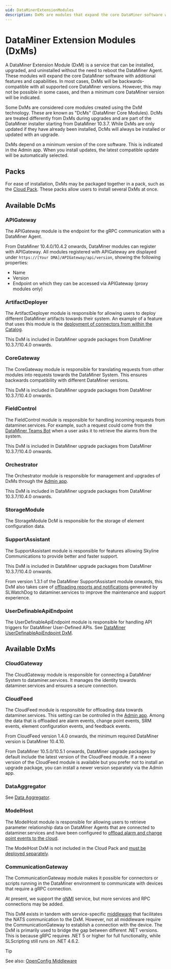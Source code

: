 ```yaml
---
uid: DataMinerExtensionModules
description: DxMs are modules that expand the core DataMiner software with additional capabilities. They do not require a DMA reboot for (un)installation/upgrades.
---
```


# DataMiner Extension Modules (DxMs)

A DataMiner Extension Module (DxM) is a service that can be installed, upgraded, and uninstalled without the need to reboot the DataMiner Agent. These modules will expand the core DataMiner software with additional features and capabilities. In most cases, DxMs will be backwards-compatible with all supported core DataMiner versions. However, this may not be possible in some cases, and then a minimum core DataMiner version will be indicated.

Some DxMs are considered core modules created using the DxM technology. These are known as "DcMs" (DataMiner Core Modules). DcMs are treated differently from DxMs during upgrades and are part of the DataMiner installer starting from DataMiner 10.3.7. While DxMs are only updated if they have already been installed, DcMs will always be installed or updated with an upgrade.

DxMs depend on a minimum version of the core software. This is indicated in the Admin app. When you install updates, the latest compatible update will be automatically selected.

## Packs

For ease of installation, DxMs may be packaged together in a pack, such as the [Cloud Pack](xref:CloudPackages). These packs allow users to install several DxMs at once.

## Available DcMs

### APIGateway

The APIGateway module is the endpoint for the gRPC communication with a DataMiner Agent.

From DataMiner 10.4.0/10.4.2 onwards<!--RN 37734 + 36575-->, DataMiner modules can register with APIGateway. All modules registered with APIGateway are displayed under `https://[Your DMA]/APIGateway/api/version`, showing the following properties:

- Name
- Version
- Endpoint on which they can be accessed via APIGateway (proxy modules only)

### ArtifactDeployer

The ArtifactDeployer module is responsible for allowing users to deploy different DataMiner artifacts towards their system. An example of a feature that uses this module is the [deployment of connectors from within the Catalog](xref:Deploying_a_catalog_item).

This DxM is included in DataMiner upgrade packages from DataMiner 10.3.7/10.4.0 onwards.<!-- RN 36085 -->

### CoreGateway

The CoreGateway module is responsible for translating requests from other modules into requests towards the DataMiner System. This ensures backwards compatibility with different DataMiner versions.

This DxM is included in DataMiner upgrade packages from DataMiner 10.3.7/10.4.0 onwards.<!-- RN 36085 -->

### FieldControl

The FieldControl module is responsible for handling incoming requests from dataminer.services. For example, such a request could come from the [DataMiner Teams Bot](xref:DataMiner_Teams_bot) when a user asks it to retrieve the alarms from the system.

This DxM is included in DataMiner upgrade packages from DataMiner 10.3.7/10.4.0 onwards.<!-- RN 36085 -->

### Orchestrator

The Orchestrator module is responsible for management and upgrades of DxMs through the [Admin app](xref:Managing_cloud-connected_nodes).

This DxM is included in DataMiner upgrade packages from DataMiner 10.3.7/10.4.0 onwards.<!-- RN 36085 -->

### StorageModule

The StorageModule DcM is responsible for the storage of element configuration data.

### SupportAssistant

The SupportAssistant module is responsible for features allowing Skyline Communications to provide better and faster support.

This DxM is included in DataMiner upgrade packages from DataMiner 10.3.7/10.4.0 onwards.<!-- RN 36085 -->

From version 1.3.1 of the DataMiner SupportAssistant module onwards, this DxM also takes care of [offloading reports and notifications](xref:Disable_Offloading_Reports_and_Notifications) generated by SLWatchDog to dataminer.services to improve the maintenance and support experience.

### UserDefinableApiEndpoint

The UserDefinableApiEndpoint module is responsible for handling API triggers for DataMiner User-Defined APIs. See [DataMiner UserDefinableApiEndpoint DxM](xref:UD_APIs_UserDefinableApiEndpoint).

## Available DxMs

### CloudGateway

The CloudGateway module is responsible for connecting a DataMiner System to dataminer.services. It manages the identity towards dataminer.services and ensures a secure connection.

### CloudFeed

The CloudFeed module is responsible for offloading data towards dataminer.services. This setting can be controlled in the [Admin app](xref:Controlling_cloudfeed_data_offloads). Among the data that is offloaded are alarm events, change point events, SRM events, element configuration events, and feedback events.

From CloudFeed version 1.4.0 onwards, the minimum required DataMiner version is DataMiner 10.4.10.<!-- RN 40413 -->

From DataMiner 10.5.0/10.5.1 onwards<!--RN 41357-->, DataMiner upgrade packages by default include the latest version of the CloudFeed module. If a newer version of the CloudFeed module is available but you prefer not to install an upgrade package, you can install a newer version separately via the Admin app.

### DataAggregator

See [Data Aggregator](xref:Data_Aggregator_DxM).

### ModelHost

The ModelHost module is responsible for allowing users to retrieve parameter relationship data on DataMiner Agents that are connected to dataminer.services and have been configured to [offload alarm and change point events to the cloud](xref:Controlling_cloudfeed_data_offloads).

The ModelHost DxM is not included in the Cloud Pack and [must be deployed separately](xref:Managing_cloud-connected_nodes#deploying-a-dxm-on-a-dms-node).

### CommunicationGateway

The CommunicationGateway module makes it possible for connectors or scripts running in the DataMiner environment to communicate with devices that require a gRPC connection.

At present, we support the [gNMI](xref:DSI_OpenConfig_Introduction#gnmi) service, but more services and RPC connections may be added.

This DxM exists in tandem with service-specific [middleware](xref:Nuget_Communication_Middleware) that facilitates the NATS communication to the DxM. However, not all middleware require the CommunicationGateway to establish a connection with the device. The DxM is primarily used to bridge the gap between different .NET versions. This is because gRPC requires .NET 5 or higher for full functionality, while SLScripting still runs on .NET 4.6.2.

> [!TIP]
> See also: [OpenConfig Middleware](xref:DSI_OpenConfig_Middleware)
